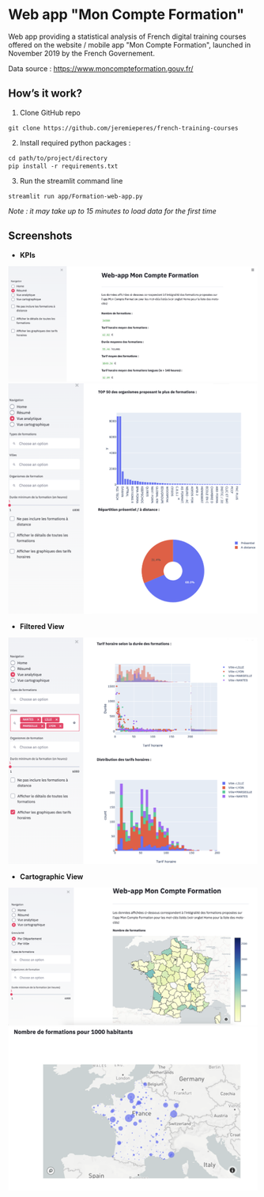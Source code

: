 # Web app "Mon Compte Formation"

Web app providing a statistical analysis of French digital training courses offered on the website / mobile app "Mon Compte Formation", launched in November 2019 by the French Governement.

Data source : https://www.moncompteformation.gouv.fr/

## How’s it work?

1. Clone GitHub repo
```
git clone https://github.com/jeremieperes/french-training-courses
```
2. Install required python packages :
```
cd path/to/project/directory
pip install -r requirements.txt
```
3. Run the streamlit command line
```
streamlit run app/Formation-web-app.py
```

*Note : it may take up to 15 minutes to load data for the first time*

## Screenshots

* **KPIs**

![Vue Résumé](images/Resume.png)
![Vue analytique](images/Vue-analytique.png)

* **Filtered View**

![Vue analytique filtrée](images/Vue-filtre.png)

* **Cartographic View**

![Vue cartographique par département](images/Vue-carto-departement.png)
![Vue cartographique par ville](images/Vue-carto-ville.png)
